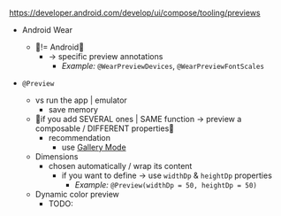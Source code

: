 https://developer.android.com/develop/ui/compose/tooling/previews

* Android Wear
  * 👀!= Android👀
    * -> specific preview annotations
      * _Example:_ `@WearPreviewDevices`, `@WearPreviewFontScales`

* `@Preview`
  * vs run the app | emulator
    * save memory
  * 👀if you add SEVERAL ones | SAME function -> preview a composable / DIFFERENT properties👀 
    * recommendation
      * use [Gallery Mode](https://www.geeksforgeeks.org/galleryview-in-android-with-example/)
  * Dimensions
    * chosen automatically / wrap its content
      * if you want to define -> use `widthDp` & `heightDp` properties
        * _Example:_ `@Preview(widthDp = 50, heightDp = 50)`
  * Dynamic color preview
    * TODO: